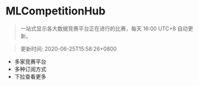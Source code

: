 # MLCompetitionHub

> 一站式显示各大数据竞赛平台正在进行的比赛，每天 16:00 UTC+8 自动更新。
  
> 更新时间: 2020-06-25T15:58:26+0800 

* 多家竞赛平台
* 多种订阅方式
* 下拉查看更多